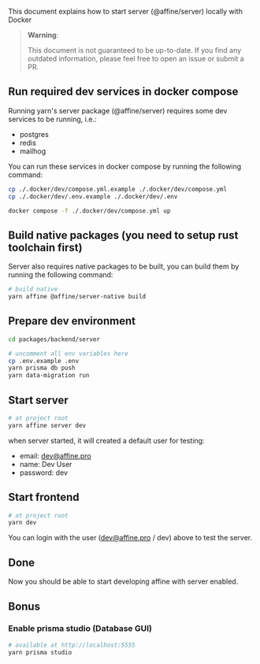This document explains how to start server (@affine/server) locally with Docker

> **Warning**:
>
> This document is not guaranteed to be up-to-date.
> If you find any outdated information, please feel free to open an issue or submit a PR.

## Run required dev services in docker compose

Running yarn's server package (@affine/server) requires some dev services to be running, i.e.:

- postgres
- redis
- mailhog

You can run these services in docker compose by running the following command:

```sh
cp ./.docker/dev/compose.yml.example ./.docker/dev/compose.yml
cp ./.docker/dev/.env.example ./.docker/dev/.env

docker compose -f ./.docker/dev/compose.yml up
```

## Build native packages (you need to setup rust toolchain first)

Server also requires native packages to be built, you can build them by running the following command:

```sh
# build native
yarn affine @affine/server-native build
```

## Prepare dev environment

```sh
cd packages/backend/server

# uncomment all env variables here
cp .env.example .env
yarn prisma db push
yarn data-migration run
```

## Start server

```sh
# at project root
yarn affine server dev
```

when server started, it will created a default user for testing:

- email: dev@affine.pro
- name: Dev User
- password: dev

## Start frontend

```sh
# at project root
yarn dev
```

You can login with the user (dev@affine.pro / dev) above to test the server.

## Done

Now you should be able to start developing affine with server enabled.

## Bonus

### Enable prisma studio (Database GUI)

```sh
# available at http://localhost:5555
yarn prisma studio
```
